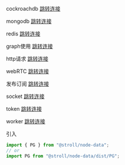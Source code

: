 cockroachdb [跳转连接](./cockroachdb/index.md)

mongodb [跳转连接](./mongodb/index.md)

redis [跳转连接](./redis/index.md)

graph使用 [跳转连接](./graph.md)

http请求 [跳转连接](./HTTP.md)

webRTC [跳转连接](./webRTC.md)

发布订阅 [跳转连接](./pubSub.md)

socket [跳转连接](./socket.md)

token [跳转连接](./token.md)

worker [跳转连接](./worker.md)

引入

```js
import { PG } from "@stroll/node-data";
// or
import PG from "@stroll/node-data/dist/PG";
```